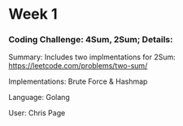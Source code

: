 # Week 1 

### Coding Challenge: 4Sum, 2Sum; Details:

Summary: Includes two implmentations for 2Sum: https://leetcode.com/problems/two-sum/

Implementations: Brute Force & Hashmap

Language: Golang

User: Chris Page


